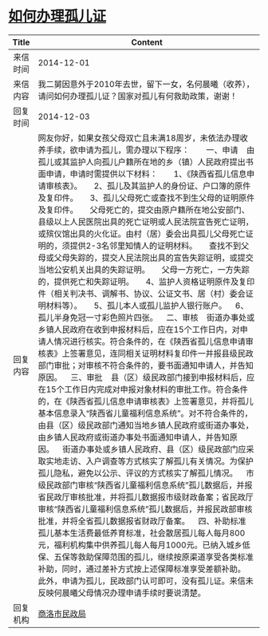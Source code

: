 # <a href="http://www.shangluo.gov.cn/zmhd/ldxxxx.jsp?urltype=leadermail.LeaderMailContentUrl&wbtreeid=1112&leadermailid=2834">如何办理孤儿证</a>
|Title|Content|
|:---:|---|
|来信时间|2014-12-01|
|来信内容|我二舅因意外于2010年去世，留下一女，名何晨曦（收养），请问如何办理孤儿证？国家对孤儿有何救助政策，谢谢！|
|回复时间|2014-12-03|
|回复内容|网友你好，如果女孩父母双亡且未满18周岁，未依法办理收养手续，欲申请为孤儿，需办理以下程序：　    一、申请    由孤儿或其监护人向孤儿户籍所在地的乡（镇）人民政府提出书面申请，申请时需提供以下材料：　　1、《陕西省孤儿信息申请审核表》。　　2、孤儿及其监护人的身份证、户口簿的原件及复印件。　　3、孤儿父母死亡或查找不到生父母的证明原件及复印件。　　父母死亡的，提交由原户籍所在地公安部门、县级以上人民医院出具的死亡证明或人民法院宣告死亡证明，或殡仪馆出具的火化证。由村（居）委会出具孤儿父母死亡证明的，须提供2-3名邻里知情人的证明材料。　　查找不到父母或父母失踪的，提交人民法院出具的宣告失踪证明，或提交当地公安机关出具的失踪证明。　　父母一方死亡，一方失踪的，提供死亡和失踪证明。　　4、监护人资格证明原件及复印件（相关判决书、调解书、协议、公证文书、居（村）委会证明材料等）。　　5、孤儿本人或孤儿监护人银行账户。    6、孤儿半身免冠一寸彩色照片四张。    二、审核    街道办事处或乡镇人民政府在收到申报材料后，应在15个工作日内，对申请人情况进行核实。符合条件的，在《陕西省孤儿信息申请审核表》上签署意见，连同相关证明材料复印件一并报县级民政部门审批；对审核不符合条件的，要书面通知申请人，并告知原因。    三、审批    县（区）级民政部门接到申报材料后，应在15个工作日内完成对申报对象材料的审批工作。符合条件的，在《陕西省孤儿信息申请审核表》上签署意见，并将孤儿基本信息录入“陕西省儿童福利信息系统”。对不符合条件的，由县（区）级民政部门通知当地乡镇人民政府或街道办事处，由乡镇人民政府或街道办事处书面通知申请人，并告知原因。    街道办事处或乡镇人民政府、县（区）级民政部门应采取实地走访、入户调查等方式核实了解孤儿有关情况。为保护孤儿隐私，避免以公示、评议的方式核实了解孤儿情况。    市级民政部门审核“陕西省儿童福利信息系统”孤儿数据后，并报省民政厅审核批准，并将孤儿数据报市级财政备案；省民政厅审核“陕西省儿童福利信息系统”孤儿数据后，并报民政部审核批准，并将全省孤儿数据报省财政厅备案。    四、补助标准    孤儿基本生活费最低养育标准，社会散居孤儿每人每月800元，福利机构集中供养孤儿每人每月1000元。已纳入城乡低保、五保等救助保障范围的孤儿，继续按原渠道享受各类标准补助，同时，通过差补方式按上述保障标准享受差额补助。    此外，申请为孤儿，民政部门认可即可，没有孤儿证。来信未反映何晨曦父母情况办理申请手续时要说清楚。|
|回复机构|<a href="../../categories/agencies/商洛市民政局.md">商洛市民政局</a>|

